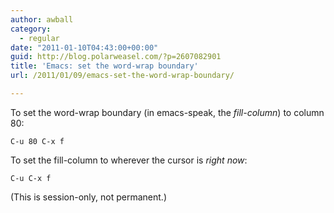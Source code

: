 ```yaml
---
author: awball
category:
  - regular
date: "2011-01-10T04:43:00+00:00"
guid: http://blog.polarweasel.com/?p=2607082901
title: 'Emacs: set the word-wrap boundary'
url: /2011/01/09/emacs-set-the-word-wrap-boundary/

---
```

To set the word-wrap boundary (in emacs-speak, the _fill-column_) to column 80:

`C-u 80 C-x f`

To set the fill-column to wherever the cursor is _right now_:

`C-u C-x f`

(This is session-only, not permanent.)
